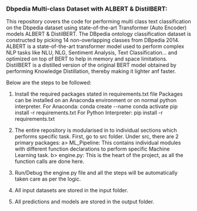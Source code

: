 ### Dbpedia Multi-class Dataset with ALBERT & DistilBERT: ###

This repository covers the code for performing multi class text classification on the Dbpedia dataset 
using state-of-the-art Transformer (Auto Encoder) models ALBERT & DistilBERT.
The DBpedia ontology classification dataset is constructed by picking 14 non-overlapping classes from DBpedia 2014.
ALBERT is a state-of-the-art transformer model used to perform complex NLP tasks like NLU, NLG, Sentiment Analysis,
Text Classification... and optimized on top of BERT to help in memory and space limitations.
DistilBERT is a distilled version of the original BERT model obtained by performing Knowledge Distillation, thereby
making it lighter anf faster.

Below are the steps to be followed:

1. Install the required packages stated in requirements.txt file 
   Packages can be installed on an Anaconda environment or on normal python interpreter.
   For Anaconda:
   conda create --name <youenvname>
   conda activate <yourenvname>
   pip install -r requirements.txt
   For Python Interpreter:
   pip install -r requirements.txt
   
2. The entire repository is modularised in to individual sections which performs specific task.
   First, go to src folder.
   Under src, there are 2 primary packages:
   a> ML_Pipeline:
   This contains individual modules with different function declarations to perform specific Machine Learning task.
   b> engine.py:
   This is the heart of the project, as all the function calls are done here.
   
3. Run/Debug the engine.py file and all the steps will be automatically taken care as per the logic.

4. All input datasets are stored in the input folder.

5. All predictions and models are stored in the output folder.